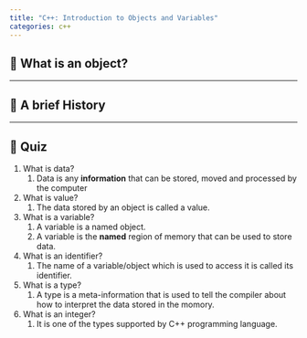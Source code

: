 ```yaml
---
title: "C++: Introduction to Objects and Variables"
categories: c++
---
```


## 🤔 What is an object?

---

## 🔄 A brief History

---

## 📝 Quiz

1. What is data?
   1. Data is any **information** that can be stored, moved and processed by the computer
2. What is value?
   1. The data stored by an object is called a value.
3. What is a variable?
   1. A variable is a named object.
   2. A variable is the **named** region of memory that can be used to store data.
4. What is an identifier?
   1. The name of a variable/object which is used to access it is called its identifier.
5. What is a type?
   1. A type is a meta-information that is used to tell the compiler about how to interpret the data stored in the momory.
6. What is an integer?
   1. It is one of the types supported by C++ programming language.
